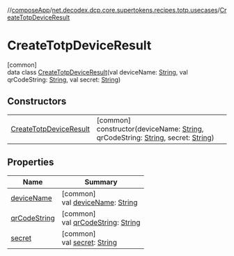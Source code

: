 //[composeApp](../../../index.md)/[net.decodex.dcp.core.supertokens.recipes.totp.usecases](../index.md)/[CreateTotpDeviceResult](index.md)

# CreateTotpDeviceResult

[common]\
data class [CreateTotpDeviceResult](index.md)(val deviceName: [String](https://kotlinlang.org/api/latest/jvm/stdlib/kotlin/-string/index.html), val qrCodeString: [String](https://kotlinlang.org/api/latest/jvm/stdlib/kotlin/-string/index.html), val secret: [String](https://kotlinlang.org/api/latest/jvm/stdlib/kotlin/-string/index.html))

## Constructors

| | |
|---|---|
| [CreateTotpDeviceResult](-create-totp-device-result.md) | [common]<br>constructor(deviceName: [String](https://kotlinlang.org/api/latest/jvm/stdlib/kotlin/-string/index.html), qrCodeString: [String](https://kotlinlang.org/api/latest/jvm/stdlib/kotlin/-string/index.html), secret: [String](https://kotlinlang.org/api/latest/jvm/stdlib/kotlin/-string/index.html)) |

## Properties

| Name | Summary |
|---|---|
| [deviceName](device-name.md) | [common]<br>val [deviceName](device-name.md): [String](https://kotlinlang.org/api/latest/jvm/stdlib/kotlin/-string/index.html) |
| [qrCodeString](qr-code-string.md) | [common]<br>val [qrCodeString](qr-code-string.md): [String](https://kotlinlang.org/api/latest/jvm/stdlib/kotlin/-string/index.html) |
| [secret](secret.md) | [common]<br>val [secret](secret.md): [String](https://kotlinlang.org/api/latest/jvm/stdlib/kotlin/-string/index.html) |
